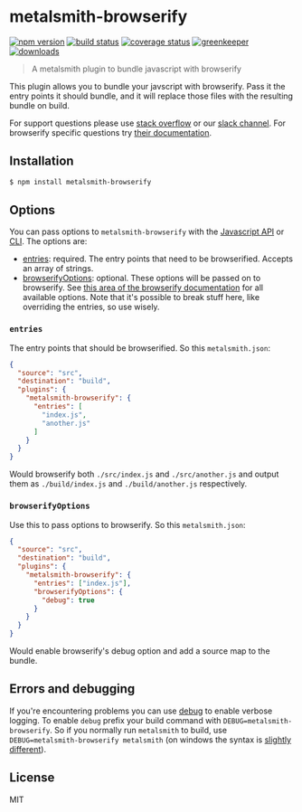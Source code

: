 # metalsmith-browserify

[![npm version][version-badge]][version-url]
[![build status][build-badge]][build-url]
[![coverage status][coverage-badge]][coverage-url]
[![greenkeeper][greenkeeper-badge]][greenkeeper-url]
[![downloads][downloads-badge]][downloads-url]

> A metalsmith plugin to bundle javascript with browserify

This plugin allows you to bundle your javscript with browserify. Pass it the entry points it should bundle, and it will replace those files with the resulting bundle on build.

For support questions please use [stack overflow][stackoverflow-url] or our [slack channel][slack-url]. For browserify specific questions try [their documentation](https://github.com/browserify/browserify).

## Installation

```bash
$ npm install metalsmith-browserify
```

## Options

You can pass options to `metalsmith-browserify` with the [Javascript API](https://github.com/segmentio/metalsmith#api) or [CLI](https://github.com/segmentio/metalsmith#cli). The options are:

* [entries](#entries): required. The entry points that need to be browserified. Accepts an array of strings.
* [browserifyOptions](#browserifyoptions): optional. These options will be passed on to browserify. See [this area of the browserify documentation](https://github.com/browserify/browserify#browserifyfiles--opts) for all available options. Note that it's possible to break stuff here, like overriding the entries, so use wisely.

### `entries`

The entry points that should be browserified. So this `metalsmith.json`:

```json
{
  "source": "src",
  "destination": "build",
  "plugins": {
    "metalsmith-browserify": {
      "entries": [
        "index.js",
        "another.js"
      ]
    }
  }
}
```

Would browserify both `./src/index.js` and `./src/another.js` and output them as `./build/index.js` and `./build/another.js` respectively.

### `browserifyOptions`

Use this to pass options to browserify. So this `metalsmith.json`:

```json
{
  "source": "src",
  "destination": "build",
  "plugins": {
    "metalsmith-browserify": {
      "entries": ["index.js"],
      "browserifyOptions": {
        "debug": true
      }
    }
  }
}
```

Would enable browserify's debug option and add a source map to the bundle.

## Errors and debugging

If you're encountering problems you can use [debug](https://www.npmjs.com/package/debug) to enable verbose logging. To enable `debug` prefix your build command with `DEBUG=metalsmith-browserify`. So if you normally run `metalsmith` to build, use `DEBUG=metalsmith-browserify metalsmith` (on windows the syntax is [slightly different](https://www.npmjs.com/package/debug#windows-note)).

## License

MIT

[build-badge]: https://travis-ci.org/kopa-app/metalsmith-browserify.svg?branch=master
[build-url]: https://travis-ci.org/kopa-app/metalsmith-browserify
[downloads-badge]: https://img.shields.io/npm/dm/metalsmith-browserify.svg
[downloads-url]: https://www.npmjs.com/package/metalsmith-browserify
[version-badge]: https://img.shields.io/npm/v/metalsmith-browserify.svg
[version-url]: https://www.npmjs.com/package/metalsmith-browserify
[greenkeeper-badge]: https://badges.greenkeeper.io/kopa-app/metalsmith-browserify.svg
[greenkeeper-url]: https://greenkeeper.io/
[coverage-badge]: https://coveralls.io/repos/github/kopa-app/metalsmith-browserify/badge.svg?branch=master
[coverage-url]: https://coveralls.io/github/kopa-app/metalsmith-browserify?branch=master
[slack-url]: http://metalsmith-slack.herokuapp.com/
[stackoverflow-url]: http://stackoverflow.com/questions/tagged/metalsmith
